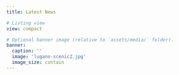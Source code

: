 ```yaml
---
title: Latest News

# Listing view
view: compact

# Optional banner image (relative to `assets/media/` folder).
banner:
  caption: ''
  image: 'lugano-scenic2.jpg'
  image_size: contain
---
```

